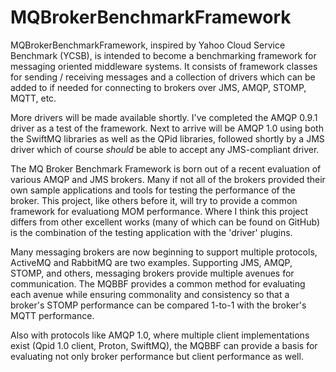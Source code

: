 MQBrokerBenchmarkFramework
==========================

MQBrokerBenchmarkFramework, inspired by Yahoo Cloud Service Benchmark (YCSB), is intended to become a benchmarking framework for messaging oriented middleware systems.  It consists of framework classes for sending / receiving messages and a collection of drivers which can be added to if needed for connecting to brokers over JMS, AMQP, STOMP, MQTT, etc.

More drivers will be made available shortly.  I've completed the AMQP 0.9.1 driver as a test of the framework.  Next to arrive will be AMQP 1.0 using both the SwiftMQ libraries as well as the QPid libraries, followed shortly by a JMS driver which of course *should* be able to accept any JMS-compliant driver.

The MQ Broker Benchmark Framework is born out of a recent evaluation of various AMQP and JMS brokers.  Many if not all of the brokers provided their own sample applications and tools for testing the performance of the broker.  This project, like others before it, will try to provide a common framework for evaluationg MOM performance.  Where I think this project differs from other excellent works (many of which can be found on GitHub) is the combination of the testing application with the 'driver' plugins.

Many messaging brokers are now beginning to support multiple protocols, ActiveMQ and RabbitMQ are two examples.  Supporting JMS, AMQP, STOMP, and others, messaging brokers provide multiple avenues for communication.  The MQBBF provides a common method for evaluating each avenue while ensuring commonality and consistency so that a broker's STOMP performance can be compared 1-to-1 with the broker's MQTT performance.

Also with protocols like AMQP 1.0, where multiple client implementations exist (Qpid 1.0 client, Proton, SwiftMQ), the MQBBF can provide a basis for evaluating not only broker performance but client performance as well.
